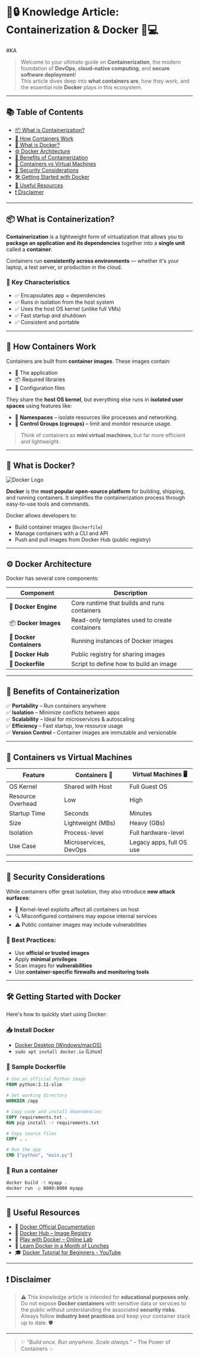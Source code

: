 # 🐳🔒 Knowledge Article: Containerization & Docker 🚢💻
#KA 

> Welcome to your ultimate guide on **Containerization**, the modern foundation of **DevOps**, **cloud-native computing**, and **secure software deployment**!  
> This article dives deep into **what containers are**, how they work, and the essential role **Docker** plays in this ecosystem.

---

## 📚 Table of Contents

- [📦 What is Containerization?](#-what-is-containerization)
- [🧱 How Containers Work](#-how-containers-work)
- [🐳 What is Docker?](#-what-is-docker)
- [⚙️ Docker Architecture](#️-docker-architecture)
- [🚀 Benefits of Containerization](#-benefits-of-containerization)
- [📂 Containers vs Virtual Machines](#-containers-vs-virtual-machines)
- [🔐 Security Considerations](#-security-considerations)
- [🛠️ Getting Started with Docker](#️-getting-started-with-docker)
- [📎 Useful Resources](#-useful-resources)
- [❗ Disclaimer](#-disclaimer)

---

## 📦 What is Containerization?

**Containerization** is a lightweight form of virtualization that allows you to **package an application and its dependencies** together into a **single unit** called a **container**.

Containers run **consistently across environments** — whether it's your laptop, a test server, or production in the cloud.

### 🔑 Key Characteristics

- ✅ Encapsulates app + dependencies
- ✅ Runs in isolation from the host system
- ✅ Uses the host OS kernel (unlike full VMs)
- ✅ Fast startup and shutdown
- ✅ Consistent and portable

---

## 🧱 How Containers Work

Containers are built from **container images**. These images contain:
- 🧩 The application
- 📦 Required libraries
- 📜 Configuration files

They share the **host OS kernel**, but everything else runs in **isolated user spaces** using features like:
- 🧍 **Namespaces** – isolate resources like processes and networking.
- 📏 **Control Groups (cgroups)** – limit and monitor resource usage.

> Think of containers as **mini virtual machines**, but far more efficient and lightweight.

---

## 🐳 What is Docker?

![Docker Logo](https://www.docker.com/wp-content/uploads/2022/03/Moby-logo.png)

**Docker** is the **most popular open-source platform** for building, shipping, and running containers. It simplifies the containerization process through easy-to-use tools and commands.

Docker allows developers to:
- Build container images (`Dockerfile`)
- Manage containers with a CLI and API
- Push and pull images from Docker Hub (public registry)

---

## ⚙️ Docker Architecture

Docker has several core components:

| Component      | Description |
|----------------|-------------|
| 🧠 **Docker Engine** | Core runtime that builds and runs containers |
| 📦 **Docker Images** | Read-only templates used to create containers |
| 📂 **Docker Containers** | Running instances of Docker images |
| 🛒 **Docker Hub** | Public registry for sharing images |
| 📝 **Dockerfile** | Script to define how to build an image |

---

## 🚀 Benefits of Containerization

✅ **Portability** – Run containers anywhere  
✅ **Isolation** – Minimize conflicts between apps  
✅ **Scalability** – Ideal for microservices & autoscaling  
✅ **Efficiency** – Fast startup, low resource usage  
✅ **Version Control** – Container images are immutable and versionable

---

## 📂 Containers vs Virtual Machines

| Feature             | Containers 🐳         | Virtual Machines 🖥️     |
|---------------------|------------------------|--------------------------|
| OS Kernel           | Shared with Host        | Full Guest OS            |
| Resource Overhead   | Low                     | High                     |
| Startup Time        | Seconds                 | Minutes                  |
| Size                | Lightweight (MBs)       | Heavy (GBs)              |
| Isolation           | Process-level           | Full hardware-level      |
| Use Case            | Microservices, DevOps   | Legacy apps, full OS use |

---

## 🔐 Security Considerations

While containers offer great isolation, they also introduce **new attack surfaces**:

- 📛 Kernel-level exploits affect all containers on host
- 🔍 Misconfigured containers may expose internal services
- ⚠️ Public container images may include vulnerabilities

### 🔐 Best Practices:
- Use **official or trusted images**
- Apply **minimal privileges**
- Scan images for **vulnerabilities**
- Use **container-specific firewalls and monitoring tools**

---

## 🛠️ Getting Started with Docker

Here's how to quickly start using Docker:

### 📥 Install Docker
- [Docker Desktop (Windows/macOS)](https://www.docker.com/products/docker-desktop/)
- `sudo apt install docker.io` (Linux)

### 📄 Sample Dockerfile

```dockerfile
# Use an official Python image
FROM python:3.11-slim

# Set working directory
WORKDIR /app

# Copy code and install dependencies
COPY requirements.txt .
RUN pip install -r requirements.txt

# Copy source files
COPY . .

# Run the app
CMD ["python", "main.py"]
```

### 🚀 Run a container

```bash
docker build -t myapp .
docker run -p 8080:8080 myapp
```

---

## 📎 Useful Resources

- 📘 [Docker Official Documentation](https://docs.docker.com/)
- 🐳 [Docker Hub – Image Registry](https://hub.docker.com/)
- 🧠 [Play with Docker – Online Lab](https://labs.play-with-docker.com/)
- 📖 [Learn Docker in a Month of Lunches](https://www.manning.com/books/learn-docker-in-a-month-of-lunches)
- 🎓 [Docker Tutorial for Beginners - YouTube](https://www.youtube.com/watch?v=fqMOX6JJhGo)

---

## ❗ Disclaimer

> ⚠️ This knowledge article is intended for **educational purposes only**.  
> Do not expose **Docker containers** with sensitive data or services to the public without understanding the associated **security risks**.  
> Always follow **industry best practices** and keep your container stack up to date. 🛡️

---

> ✨ *“Build once. Run anywhere. Scale always.”* – The Power of Containers 💥
